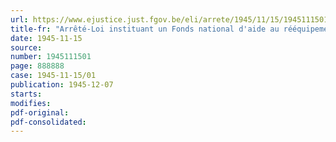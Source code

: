 ```yaml
---
url: https://www.ejustice.just.fgov.be/eli/arrete/1945/11/15/1945111501/justel
title-fr: "Arrêté-Loi instituant un Fonds national d'aide au rééquipement ménager des travailleurs (abrogé par L 27-03-1951, art. 13)"
date: 1945-11-15
source:
number: 1945111501
page: 888888
case: 1945-11-15/01
publication: 1945-12-07
starts:
modifies:
pdf-original:
pdf-consolidated:
---
```


